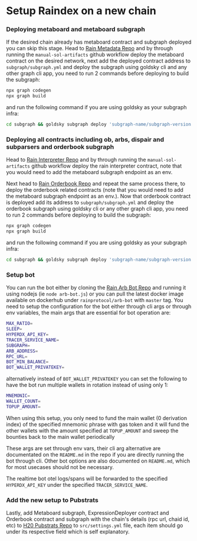 # Setup Raindex on a new chain

### Deploying metaboard and metaboard subgraph
If the desired chain already has metaboard contract and subgraph deployed you can skip this stage.
Head to [Rain Metadata Repo](https://github.com/rainlanguage/rain.metadata) and by through running the `manual-sol-artifacts` github workflow deploy the metaboard contract on the desired network, next add the deployed contract address to `subgraph/subgraph.yml` and deploy the subgraph using goldsky cli and any other graph cli app, you need to run 2 commands before deploying to build the subgraph:
```sh
npx graph codegen
npx graph build
```
and run the following command if you are using goldsky as your subgraph infra:
```sh
cd subgraph && goldsky subgraph deploy 'subgraph-name/subgraph-version'
```

### Deploying all contracts including ob, arbs, dispair and subparsers and orderbook subgraph
Head to [Rain Interpreter Repo](https://github.com/rainlanguage/rain.interpreter) and by through running the `manual-sol-artifacts` github workflow deploy the rain interpreter contract, note that you would need to add the metaboard subgraph endpoint as an env.

Next head to [Rain Orderbook Repo](https://github.com/rainlanguage/rain.orderbook) and repeat the same process there, to deploy the orderbook related contracts (note that you would need to add the metaboard subgraph endpoint as an env.). Now that orderbook contract is deployed add its address to `subgraph/subgraph.yml` and deploy the orderbook subgraph using goldsky cli or any other graph cli app, you need to run 2 commands before deploying to build the subgraph:
```sh
npx graph codegen
npx graph build
```
and run the following command if you are using goldsky as your subgraph infra:
```sh
cd subgraph && goldsky subgraph deploy 'subgraph-name/subgraph-version'
```

### Setup bot
You can run the bot either by cloning the [Rain Arb Bot Repo](https://github.com/rainlanguage/arb-bot) and running it using nodejs (ie `node arb-bot.js`) or you can pull the latest docker image available on dockerhub under `rainprotocol/arb-bot` with `master` tag.
You need to setup the configuration for the bot either through cli args or through env variables, the main args that are essential for bot operation are:
```sh
MAX_RATIO=
SLEEP=
HYPERDX_API_KEY=
TRACER_SERVICE_NAME=
SUBGRAPH=
ARB_ADDRESS=
RPC_URL=
BOT_MIN_BALANCE=
BOT_WALLET_PRIVATEKEY=
```
alternatively instead of `BOT_WALLET_PRIVATEKEY` you can set the following to have the bot run multiple wallets in rotation instead of using only 1:
```sh
MNEMONIC=
WALLET_COUNT=
TOPUP_AMOUNT=
```
When using this setup, you only need to fund the main wallet (0 derivation index) of the specified mnemonic phrase with gas token and it will fund the other wallets with the amount specified at `TOPUP_AMOUNT` and sweep the bounties back to the main wallet periodically

These args are set through env vars, their cli arg alternative are documentated on the `README.md` in the repo if you are directly running the bot through cli.
Other bot options are also documented on `README.md`, which for most usecases should not be necessary.

The realtime bot otel logs/spans will be forwarded to the specified `HYPERDX_API_KEY` under the specified `TRACER_SERVICE_NAME`.

### Add the new setup to Pubstrats
Lastly, add Metaboard subgraph, ExpressionDeployer contract and Orderbook contract and subgraph with the chain's details (rpc url, chaid id, etc) to [H20 Pubstrats Repo](https://github.com/rainlanguage/rain.dex.pubstrats) to `src/settings.yml` file, each item should go under its respective field which is self explanatory.
